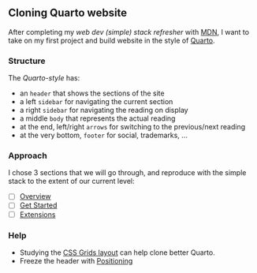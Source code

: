 ## Cloning Quarto website

After completing my *web dev (simple) stack refresher* with [MDN](https://developer.mozilla.org/en-US/docs/Learn/Getting_started_with_the_web), I want to take on my first project and build website in the style of [Quarto](https://quarto.org/docs/websites/).

### Structure

The *Quarto-style* has:
- an `header` that shows the sections of the site
- a left `sidebar` for navigating the current section
- a right `sidebar` for navigating the reading on display
- a middle `body` that represents the actual reading
- at the end, left/right `arrows` for switching to the previous/next reading
- at the very bottom, `footer` for social, trademarks, ...

### Approach

I chose 3 sections that we will go through, and reproduce with the simple stack to the extent of our current level:
- [ ] [Overview](https://quarto.org/)
- [ ] [Get Started](https://quarto.org/docs/get-started/)
- [ ] [Extensions](https://quarto.org/docs/extensions/)

### Help
- Studying the [CSS Grids layout](https://developer.mozilla.org/en-US/docs/Learn/CSS/CSS_layout/Grids) can help clone better Quarto.
- Freeze the header with [Positioning](https://developer.mozilla.org/en-US/docs/Learn/CSS/CSS_layout/Positioning)
